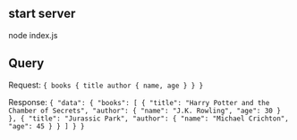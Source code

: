 ## start server
node index.js

## Query
Request:
`{
  books {
    title
    author {
    	name,
      age
    }
  }
}`

Response:
`{
  "data": {
    "books": [
      {
        "title": "Harry Potter and the Chamber of Secrets",
        "author": {
          "name": "J.K. Rowling",
          "age": 30
        }
      },
      {
        "title": "Jurassic Park",
        "author": {
          "name": "Michael Crichton",
          "age": 45
        }
      }
    ]
  }
}`

